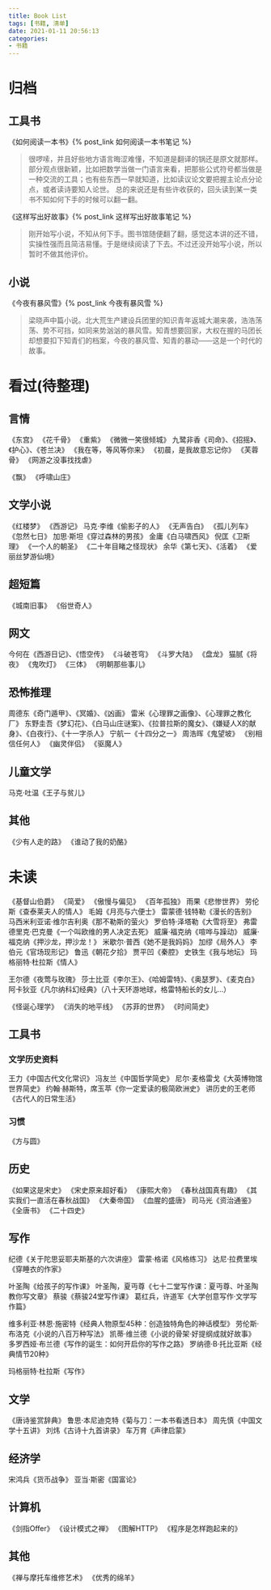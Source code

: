 ```yaml
---
title: Book List
tags: [书籍, 清单]
date: 2021-01-11 20:56:13
categories: 
- 书籍
---
```

# 归档
## 工具书
《如何阅读一本书》{% post_link 如何阅读一本书笔记 %}
> 很啰嗦，并且好些地方语言晦涩难懂，不知道是翻译的锅还是原文就那样。部分观点很新颖，比如把数学当做一门语言来看，把那些公式符号都当做是一种交流的工具；也有些东西一早就知道，比如读议论文要把握主论点分论点，或者读诗要知人论世。
> 总的来说还是有些许收获的，回头读到某一类书不知如何下手的时候可以翻一翻。

《这样写出好故事》{% post_link 这样写出好故事笔记 %}
> 刚开始写小说，不知从何下手。图书馆随便翻了翻，感觉这本讲的还不错，实操性强而且简洁易懂。于是继续阅读了下去。不过还没开始写小说，所以暂时不做其他评价。

## 小说
《今夜有暴风雪》{% post_link 今夜有暴风雪 %}
> 梁晓声中篇小说。北大荒生产建设兵团里的知识青年返城大潮来袭，浩浩荡荡、势不可挡，如同来势汹汹的暴风雪。知青想要回家，大权在握的马团长却想要扣下知青们的档案，今夜的暴风雪、知青的暴动——这是一个时代的故事。



# 看过(待整理)
## 言情
《东宫》
《花千骨》
《重紫》
《微微一笑很倾城》
九鹭非香《司命》、《招摇》、《护心》、《苍兰决》
《我在等，等风等你来》
《初晨，是我故意忘记你》
《芙蓉骨》
《网游之没事找找虐》

《飘》
《呼啸山庄》

## 文学小说
《红楼梦》
《西游记》
马克·李维《偷影子的人》
《无声告白》
《孤儿列车》
《忽然七日》
加思·斯坦《穿过森林的男孩》
金庸《白马啸西风》
倪匡《卫斯理》
《一个人的朝圣》
《二十年目睹之怪现状》
余华《第七天》、《活着》
《爱丽丝梦游仙境》

## 超短篇
《城南旧事》
《俗世奇人》


## 网文
今何在《西游日记》、《悟空传》
《斗破苍穹》
《斗罗大陆》
《盘龙》
猫腻《将夜》
《鬼吹灯》
《三体》
《明朝那些事儿》

## 恐怖推理
周德东《奇门遁甲》、《冥婚》、《凶画》
雷米《心理罪之画像》、《心理罪之教化厂》
东野圭吾《梦幻花》、《白马山庄谜案》、《拉普拉斯的魔女》、《嫌疑人X的献身》、《白夜行》、《十一字杀人》
宁航一《十四分之一》
周浩晖《鬼望坡》
《别相信任何人》
《幽灵伴侣》
《驱魔人》

## 儿童文学
马克·吐温《王子与贫儿》

## 其他
《少有人走的路》
《谁动了我的奶酪》

# 未读
《基督山伯爵》
《简爱》
《傲慢与偏见》
《百年孤独》
雨果《悲惨世界》
劳伦斯《查泰莱夫人的情人》
毛姆《月亮与六便士》
雷蒙德·钱特勒《漫长的告别》
马西米利亚诺·维尔吉利奥《那不勒斯的萤火》
罗伯特·泽塔勒《大雪将至》
弗雷德里克·巴克曼《一个叫欧维的男人决定去死》
威廉·福克纳《喧哗与躁动》
威廉·福克纳《押沙龙，押沙龙！》
米歇尔·普西《她不是我妈妈》
加缪《局外人》
李伯元《官场现形记》
鲁迅《朝花夕拾》
贾平凹《秦腔》
史铁生《我与地坛》
玛格丽特·杜拉斯《情人》


王尔德《夜莺与玫瑰》
莎士比亚《李尔王》、《哈姆雷特》、《奥瑟罗》、《麦克白》
阿卡狄亚《凡尔纳科幻经典》（八十天环游地球，格雷特船长的女儿...）

《怪诞心理学》
《消失的地平线》
《苏菲的世界》
《时间简史》

## 工具书
### 文学历史资料
王力《中国古代文化常识》
冯友兰《中国哲学简史》
尼尔·麦格雷戈《大英博物馆世界简史》
约翰·赫斯特，席玉苹《你一定爱读的极简欧洲史》
讲历史的王老师《古代人的日常生活》

### 习惯
《方与圆》

## 历史
《如果这是宋史》
《宋史原来超好看》
《康熙大帝》
《春秋战国真有趣》
《其实我们一直活在春秋战国》
《大秦帝国》
《血腥的盛唐》
司马光《资治通鉴》
《全唐书》
《二十四史》

## 写作
纪德《关于陀思妥耶夫斯基的六次讲座》
雷蒙·格诺《风格练习》
达尼·拉费里埃《穿睡衣的作家》

叶圣陶《给孩子的写作课》
叶圣陶，夏丏尊《七十二堂写作课：夏丏尊、叶圣陶教你写文章》
蔡骏《蔡骏24堂写作课》
葛红兵，许道军《大学创意写作·文学写作篇》

维多利亚·林恩·施密特《经典人物原型45种：创造独特角色的神话模型》
劳伦斯·布洛克《小说的八百万种写法》
凯蒂·维兰德《小说的骨架·好提纲成就好故事》
多罗西娅·布兰德《写作的诞生：如何开启你的写作之路》
罗纳德·B·托比亚斯《经典情节20种》

玛格丽特·杜拉斯《写作》

## 文学
《唐诗鉴赏辞典》
鲁思·本尼迪克特《菊与刀：一本书看透日本》
周先慎《中国文学十五讲》
刘炜《古诗十九首讲录》
车万育《声律启蒙》

## 经济学
宋鸿兵《货币战争》
亚当·斯密《国富论》

## 计算机
《剑指Offer》
《设计模式之禅》
《图解HTTP》
《程序是怎样跑起来的》

## 其他
《禅与摩托车维修艺术》
《优秀的绵羊》
